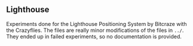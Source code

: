 ## Lighthouse
Experiments done for the Lighthouse Positioning System by Bitcraze with the Crazyflies.
The files are really minor modifications of the files in `../`.
They ended up in failed experiments, so no documentation is provided.
